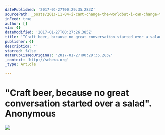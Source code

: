 ```yaml
---
datePublished: '2017-01-27T00:29:35.283Z'
sourcePath: _posts/2016-11-04-i-cant-change-the-worldbut-i-can-change-the-world-within.md
inFeed: true
author: []
via: {}
dateModified: '2017-01-27T00:27:26.385Z'
title: '“Craft beer, because no great conversation started over a salad". Anonymous'
publisher: {}
description: ''
starred: false
datePublishedOriginal: '2017-01-27T00:29:35.283Z'
_context: 'http://schema.org'
_type: Article

---
```

# "Craft beer, because no great conversation started over a salad". Anonymous
![](https://the-grid-user-content.s3-us-west-2.amazonaws.com/66ba116d-5700-4ec3-bf8b-864004665577.jpg)